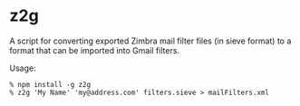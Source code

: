 # z2g

A script for converting exported Zimbra mail filter files (in sieve format) to a format that can be imported into Gmail filters.

Usage:

```
% npm install -g z2g
% z2g 'My Name' 'my@address.com' filters.sieve > mailFilters.xml
```
